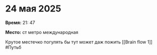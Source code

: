 # 24 мая 2025

**Время:**  21: 47

**Место:**  ст метро международная

Крутое местечко погулять бы тут может даж пожить [[Brain flow 1]]
#Путьб